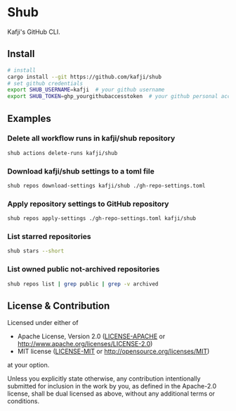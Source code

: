 # Shub

Kafji's GitHub CLI.

## Install

```bash
# install
cargo install --git https://github.com/kafji/shub
# set github credentials
export SHUB_USERNAME=kafji  # your github username
export SHUB_TOKEN=ghp_yourgithubaccesstoken  # your github personal access token
```

## Examples

### Delete all workflow runs in kafji/shub repository

```bash
shub actions delete-runs kafji/shub
```

### Download kafji/shub settings to a toml file

```bash
shub repos download-settings kafji/shub ./gh-repo-settings.toml
```

### Apply repository settings to GitHub repository

```bash
shub repos apply-settings ./gh-repo-settings.toml kafji/shub
```

### List starred repositories

```bash
shub stars --short
```

### List owned public not-archived repositories

```bash
shub repos list | grep public | grep -v archived
```

## License & Contribution

Licensed under either of

- Apache License, Version 2.0
  ([LICENSE-APACHE](LICENSE-APACHE) or http://www.apache.org/licenses/LICENSE-2.0)
- MIT license
  ([LICENSE-MIT](LICENSE-MIT) or http://opensource.org/licenses/MIT)

at your option.

Unless you explicitly state otherwise, any contribution intentionally submitted
for inclusion in the work by you, as defined in the Apache-2.0 license, shall be
dual licensed as above, without any additional terms or conditions.
